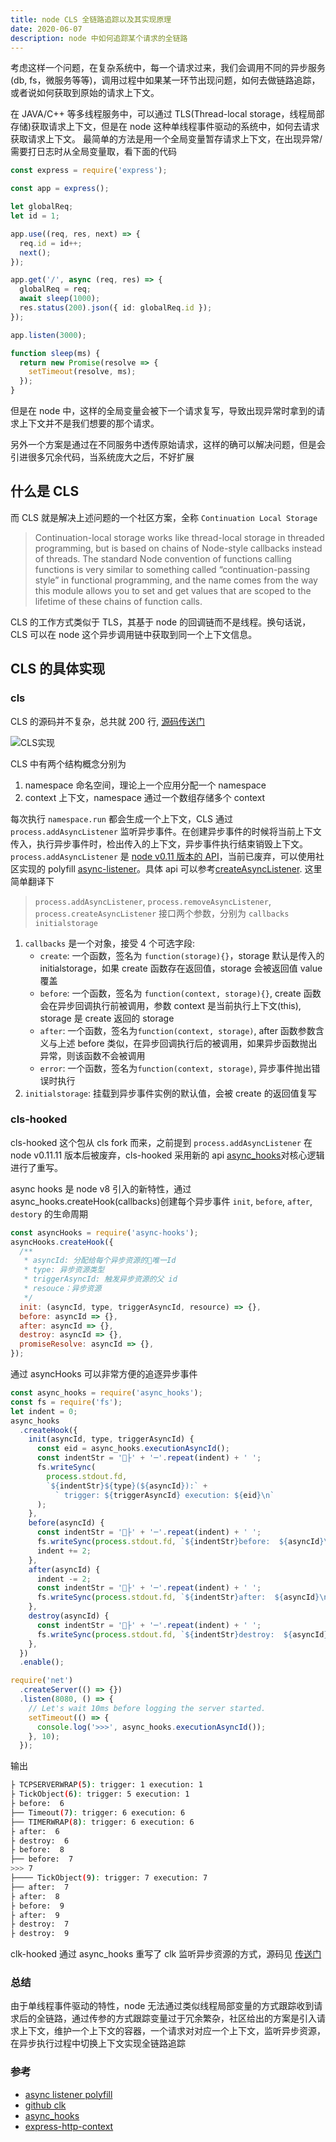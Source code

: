 ```yaml
---
title: node CLS 全链路追踪以及其实现原理
date: 2020-06-07
description: node 中如何追踪某个请求的全链路
---
```


考虑这样一个问题，在复杂系统中，每一个请求过来，我们会调用不同的异步服务(db, fs，微服务等等)，调用过程中如果某一环节出现问题，如何去做链路追踪，或者说如何获取到原始的请求上下文。

在 JAVA/C++ 等多线程服务中，可以通过 TLS(Thread-local storage，线程局部存储)获取请求上下文，但是在 node 这种单线程事件驱动的系统中，如何去请求获取请求上下文。
最简单的方法是用一个全局变量暂存请求上下文，在出现异常/需要打日志时从全局变量取，看下面的代码

```ts
const express = require('express');

const app = express();

let globalReq;
let id = 1;

app.use((req, res, next) => {
  req.id = id++;
  next();
});

app.get('/', async (req, res) => {
  globalReq = req;
  await sleep(1000);
  res.status(200).json({ id: globalReq.id });
});

app.listen(3000);

function sleep(ms) {
  return new Promise(resolve => {
    setTimeout(resolve, ms);
  });
}
```

但是在 node 中，这样的全局变量会被下一个请求复写，导致出现异常时拿到的请求上下文并不是我们想要的那个请求。

另外一个方案是通过在不同服务中透传原始请求，这样的确可以解决问题，但是会引进很多冗余代码，当系统庞大之后，不好扩展

## 什么是 CLS

而 CLS 就是解决上述问题的一个社区方案，全称 `Continuation Local Storage`

> Continuation-local storage works like thread-local storage in threaded programming, but is based on chains of Node-style callbacks instead of threads. The standard Node convention of functions calling functions is very similar to something called “continuation-passing style” in functional programming, and the name comes from the way this module allows you to set and get values that are scoped to the lifetime of these chains of function calls.

CLS 的工作方式类似于 TLS，其基于 node 的回调链而不是线程。换句话说，CLS 可以在 node 这个异步调用链中获取到同一个上下文信息。

## CLS 的具体实现

### cls

CLS 的源码并不复杂，总共就 200 行, [源码传送门](https://github.com/othiym23/node-continuation-local-storage/blob/master/context.js)

![CLS实现](https://cdn.jsdelivr.net/gh/feikerwu/figure-bed@master/assets/20201010150228.png)

CLS 中有两个结构概念分别为

1. namespace 命名空间，理论上一个应用分配一个 namespace
2. context 上下文，namespace 通过一个数组存储多个 context

每次执行 `namespace.run` 都会生成一个上下文，CLS 通过 `process.addAsyncListener` 监听异步事件。在创建异步事件的时候将当前上下文传入，执行异步事件时，检出传入的上下文，异步事件执行结束销毁上下文。
`process.addAsyncListener` 是 [node v0.11 版本的 API](https://nodejs.org/docs/v0.11.11/api/process.html#process_process_addasynclistener_callbacksobj_userdata)，当前已废弃，可以使用社区实现的 polyfill [async-listener](https://github.com/othiym23/async-listener)。具体 api 可以参考[createAsyncListener](https://github.com/othiym23/async-listener#createasynclistenercallbacks-initialstorage). 这里简单翻译下

> `process.addAsyncListener`, `process.removeAsyncListener`, `process.createAsyncListener` 接口两个参数，分别为 `callbacks` `initialstorage`

1. `callbacks` 是一个对象，接受 4 个可选字段:
   - `create`: 一个函数，签名为 `function(storage){}`，storage 默认是传入的 initialstorage，如果 create 函数存在返回值，storage 会被返回值 value 覆盖
   - `before`: 一个函数，签名为 `function(context, storage){}`, create 函数会在异步回调执行前被调用，参数 context 是当前执行上下文(this), storage 是 create 返回的 storage
   - `after`: 一个函数，签名为`function(context, storage)`, after 函数参数含义与上述 before 类似，在异步回调执行后的被调用，如果异步函数抛出异常，则该函数不会被调用
   - `error`: 一个函数，签名为`function(context, storage)`, 异步事件抛出错误时执行
2. `initialstorage`: 挂载到异步事件实例的默认值，会被 create 的返回值复写

### cls-hooked

cls-hooked 这个包从 cls fork 而来，之前提到 `process.addAsyncListener` 在 node v0.11.11 版本后被废弃，cls-hooked 采用新的 api [async_hooks](https://nodejs.org/api/async_hooks.html)对核心逻辑进行了重写。

async hooks 是 node v8 引入的新特性，通过 async_hooks.createHook(callbacks)创建每个异步事件 `init`, `before`, `after`, `destory` 的生命周期

```js
const asyncHooks = require('async-hooks');
asyncHooks.createHook({
  /**
   * asyncId: 分配给每个异步资源的唯一Id
   * type: 异步资源类型
   * triggerAsyncId: 触发异步资源的父 id
   * resouce：异步资源
   */
  init: (asyncId, type, triggerAsyncId, resource) => {},
  before: asyncId => {},
  after: asyncId => {},
  destroy: asyncId => {},
  promiseResolve: asyncId => {},
});
```

通过 asyncHooks 可以非常方便的追逐异步事件

```js
const async_hooks = require('async_hooks');
const fs = require('fs');
let indent = 0;
async_hooks
  .createHook({
    init(asyncId, type, triggerAsyncId) {
      const eid = async_hooks.executionAsyncId();
      const indentStr = '├' + '─'.repeat(indent) + ' ';
      fs.writeSync(
        process.stdout.fd,
        `${indentStr}${type}(${asyncId}):` +
          ` trigger: ${triggerAsyncId} execution: ${eid}\n`
      );
    },
    before(asyncId) {
      const indentStr = '├' + '─'.repeat(indent) + ' ';
      fs.writeSync(process.stdout.fd, `${indentStr}before:  ${asyncId}\n`);
      indent += 2;
    },
    after(asyncId) {
      indent -= 2;
      const indentStr = '├' + '─'.repeat(indent) + ' ';
      fs.writeSync(process.stdout.fd, `${indentStr}after:  ${asyncId}\n`);
    },
    destroy(asyncId) {
      const indentStr = '├' + '─'.repeat(indent) + ' ';
      fs.writeSync(process.stdout.fd, `${indentStr}destroy:  ${asyncId}\n`);
    },
  })
  .enable();

require('net')
  .createServer(() => {})
  .listen(8080, () => {
    // Let's wait 10ms before logging the server started.
    setTimeout(() => {
      console.log('>>>', async_hooks.executionAsyncId());
    }, 10);
  });
```

输出

```bash
├ TCPSERVERWRAP(5): trigger: 1 execution: 1
├ TickObject(6): trigger: 5 execution: 1
├ before:  6
├── Timeout(7): trigger: 6 execution: 6
├── TIMERWRAP(8): trigger: 6 execution: 6
├ after:  6
├ destroy:  6
├ before:  8
├── before:  7
>>> 7
├──── TickObject(9): trigger: 7 execution: 7
├── after:  7
├ after:  8
├ before:  9
├ after:  9
├ destroy:  7
├ destroy:  9
```

clk-hooked 通过 async_hooks 重写了 clk 监听异步资源的方式，源码见 [传送门](https://github.com/Jeff-Lewis/cls-hooked/blob/0ff594bf6b2edd6fb046b10b67363c3213e4726c/context.js#L280)

### 总结

由于单线程事件驱动的特性，node 无法通过类似线程局部变量的方式跟踪收到请求后的全链路，通过传参的方式跟踪变量过于冗余繁杂，社区给出的方案是引入请求上下文，维护一个上下文的容器，一个请求对对应一个上下文，监听异步资源，在异步执行过程中切换上下文实现全链路追踪

### 参考

- [async listener polyfill](https://github.com/othiym23/async-listener)
- [github clk](https://github.com/othiym23/node-continuation-local-storage)
- [async_hooks](https://nodejs.org/api/async_hooks.html)
- [express-http-context](https://github.com/skonves/express-http-context)
